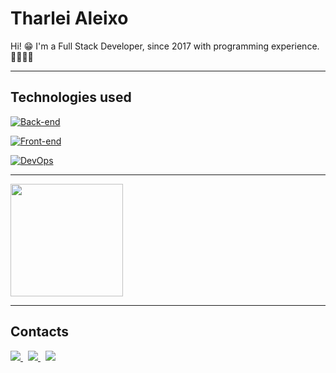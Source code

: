 # Tharlei Aleixo

Hi! 😁 I'm a Full Stack Developer, since 2017 with programming experience. 👨🏻‍💻🚀

___

## Technologies used

[![Back-end](https://skillicons.dev/icons?i=laravel,php,nodejs,adonis,typescript,nestjs,jest,vitest,graphql)]()

[![Front-end](https://skillicons.dev/icons?i=html,css,tailwind,javascript,react,nextjs,vue,nuxt)]()

[![DevOps](https://skillicons.dev/icons?i=aws,gcp,redis,docker,rabbitmq,elasticsearch,nginx,git,mysql,postgres,heroku,linux,postman)]()

___
<img height="180em" src="https://github-readme-stats.vercel.app/api/top-langs/?username=Tharlei&layout=compact&theme=dark"/>

___

## Contacts

<a href="https://www.linkedin.com/in/tharleialeixo/" target="_blank" style="margin-right: 0.5rem;">
    <img src="https://img.shields.io/badge/LinkedIn-333?style=for-the-badge&logo=LinkedIn&logoColor=white" />
</a>
<a href="mailto:tharlei_aleixo@hotmail.com" target="_blank" style="margin-right: 0.5rem;">
    <img src="https://img.shields.io/badge/Email-333?style=for-the-badge&logo=gmail&logoColor=white" />
</a>
<a href="https://tharlei.com" target="_blank" style="margin-right: 0.5rem;">
    <img src="https://img.shields.io/badge/Site-333?style=for-the-badge&logo=react&logoColor=white" />
</a>
